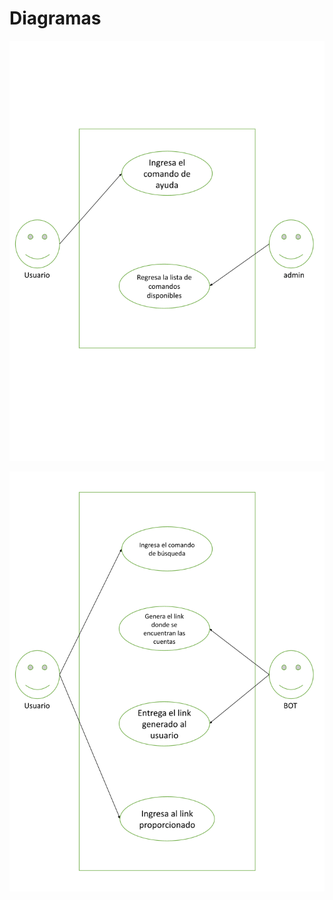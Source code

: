 # Diagramas

![diagramaDeUso01.png](https://github.com/EmaRCB/FastPass/blob/main/Recursos/diagramaDeUso01.png?raw=true)

![diagramaDeUso02.png](https://github.com/EmaRCB/FastPass/blob/main/Recursos/diagramaDeUso02.png?raw=true)
